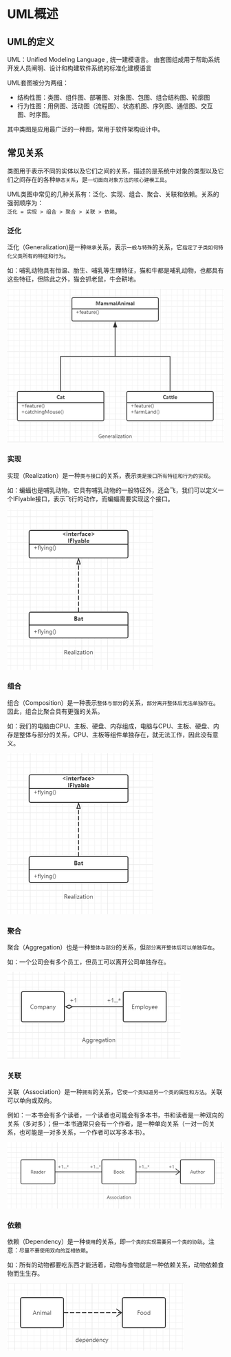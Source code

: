 # UML概述

## UML的定义

UML：Unified Modeling Language , 统一建模语言。 
由套图组成用于帮助系统开发人员阐明、设计和构建软件系统的标准化建模语言

UML套图被分为两组：
- 结构性图：类图、组件图、部署图、对象图、包图、组合结构图、轮廓图
- 行为性图：用例图、活动图（流程图）、状态机图、序列图、通信图、交互图、时序图。

其中类图是应用最广泛的一种图，常用于软件架构设计中。

## 常见关系

类图用于表示不同的实体以及它们之间的关系，描述的是系统中对象的类型以及它们之间存在的各种`静态关系`，是`一切面向对象方法的核心建模工具`。

UML类图中常见的几种关系有：泛化、实现、组合、聚合、关联和依赖。关系的强弱顺序为：  
`泛化 = 实现 > 组合 > 聚合 > 关联 > 依赖`。

### 泛化

泛化（Generalization)是一种`继承`关系，表示`一般与特殊`的关系，它`指定了子类如何特化父类所有的特征和行为`。

如：哺乳动物具有恒温、胎生、哺乳等生理特征，猫和牛都是哺乳动物，也都具有这些特征，但除此之外，猫会抓老鼠，牛会耕地。

![泛化](./imgs/generalization.png)


### 实现

实现（Realization）是一种`类与接口`的关系，表示`类是接口所有特征和行为的实现`。

如：蝙蝠也是哺乳动物，它具有哺乳动物的一般特征外，还会飞，我们可以定义一个IFlyable接口，表示飞行的动作，而蝙蝠需要实现这个接口。

![实现](./imgs/realization.png)


### 组合

组合（Composition）是一种表示`整体与部分`的关系，`部分离开整体后无法单独存在`。因此，组合比聚合具有更强的关系。

如：我们的电脑由CPU、主板、硬盘、内存组成，电脑与CPU、主板、硬盘、内存是整体与部分的关系，CPU、主板等组件单独存在，就无法工作，因此没有意义。

![实现](./imgs/realization.png)


### 聚合

聚合（Aggregation）也是一种`整体与部分`的关系，但`部分离开整体后可以单独存在`。

如：一个公司会有多个员工，但员工可以离开公司单独存在。

![实现](./imgs/aggregation.png)


### 关联

关联（Association）是一种`拥有`的关系，它`使一个类知道另一个类的属性和方法`。关联可以单向或双向。

例如：一本书会有多个读者，一个读者也可能会有多本书，书和读者是一种双向的关系（多对多）；但一本书通常只会有一个作者，是一种单向关系（一对一的关系，也可能是一对多关系，一个作者可以写多本书）。

![实现](./imgs/association.png)


### 依赖

依赖（Dependency）是一种`使用`的关系，即`一个类的实现需要另一个类的协助`。注意：`尽量不要使用双向的互相依赖`。

如：所有的动物都要吃东西才能活着，动物与食物就是一种依赖关系，动物依赖食物而生生存。

![实现](./imgs/dependency.png)

